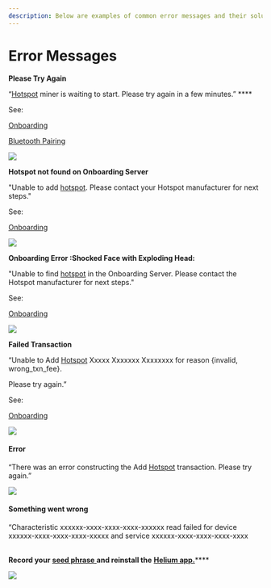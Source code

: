 ```yaml
---
description: Below are examples of common error messages and their solutions.
---
```


# Error Messages

**Please Try Again**

“[Hotspot](../../helium-glossary.md#hotspot) miner is waiting to start. Please try again in a few minutes.” ****&#x20;

See:

[Onboarding](onboarding.md)

[Bluetooth Pairing](../hotspot/sd-diagnostics/bluetooth-pairing.md)

![](https://lh6.googleusercontent.com/HgHe4b3yTRqi\_6wSgG9yaaLoD9G-p\_3zMYlxXY3eP0svXKQAdJ4TNr1FpUTyKi1qD-ARm\_yjuxQptZuSFEbNQo-K9rEdFdgjWXWAhlElh0dGEyXwSFs2S5vzFfzobCL7YqbBuXAqljYFuWz8bQ)

**Hotspot not found on Onboarding Server**

"Unable to add [hotspot](../../helium-glossary.md#hotspot). Please contact your Hotspot manufacturer for next steps."

See:

[Onboarding](onboarding.md)

![](https://lh6.googleusercontent.com/-qRY0Rt3D3kRPqiOhlLKJh5fkxWkk7VXUsaQl6pTsJI9FEHTw8pU84DiTys9eDPrZbUDWjMCyUGvCZTcw\_jj\_cWkFW4CScUCPnilJJKOuSHomCrCHXxoFndYAcNR2\_TlC4c8bWeEaWqMnO7IvQ)

**Onboarding Error :Shocked Face with Exploding Head:**

"Unable to find [hotspot](../../helium-glossary.md#hotspot) in the Onboarding Server. Please contact the Hotspot manufacturer for next steps."

See:

[Onboarding](onboarding.md)

![](https://lh4.googleusercontent.com/KVjxFB1JotJ7rVKZB1kAMI3z1\_cnZP\_uDFVdS5dqgNKhRnosU7MsfVJvoiI9Qq10-XD7JzgGtNRkP3U-dBAI5Phcq08AIVTjyG7On0dQZgQbnLQ\_OWcFXL9sq2UGoQLJlQlKQdh6v1yhFhQz8Q)

**Failed Transaction**

“Unable to Add [Hotspot](../../helium-glossary.md#hotspot) Xxxxx Xxxxxxx Xxxxxxxx for reason {invalid, wrong\_txn\_fee}.

Please try again.”

See:

[Onboarding](onboarding.md)

![](https://lh4.googleusercontent.com/DSdPQgd0vh2k\_6UyrigFLWQHg0JR0rtQhGiiUPvFUOnDj1qagqW2Xx0xKpu-JAPlJulzX62gxGFkOokymiW184N0XlIRlW\_29qGcZvZJR-43Cy6wDYdSbxYoidBSif5g\_Sk7F3pB6m3YVgy9HQ)

#### **Error**

“There was an error constructing the Add [Hotspot](../../helium-glossary.md#hotspot) transaction. Please try again.”

![](https://lh5.googleusercontent.com/CNmsohEuVMWW6oTT1YgeBIDj31iY4ytZeRPKAyhB1c2nf094KOPfGLO9N5dC2xeokd14Bj2x-m5kQZa27t62TcH32OKHcaS48H1pZ4TvAz\_IhJBBhvtmXdsxUvyyyAdbG7RVUViTC2cGpsWxow)

#### **Something went wrong**

“Characteristic xxxxxx-xxxx-xxxx-xxxx-xxxxxx read failed for device xxxxxx-xxxx-xxxx-xxxx-xxxxx and service xxxxxx-xxxx-xxxx-xxxx-xxxx

\
**Record your** [**seed phrase** ](../../helium-glossary.md#seed-phrase)**and reinstall the** [**Helium app.**](../../helium-glossary.md#helium-app)****

![](https://lh4.googleusercontent.com/fY7xeX-WODunGDrrFId6gQiXotqREE16-RKlX7t1MT92LO75Ot6YkWhwBaf13i0iSwynbhrzHpVV68dZb5v-LP4QgTqy-eYG8qUNv5L0nmdxsANjpbU63bVWcJj6CHy437PpFperPkCrrYicYg)

